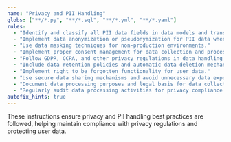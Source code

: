 ```yaml
---
name: "Privacy and PII Handling"
globs: ["**/*.py", "**/*.sql", "**/*.yml", "**/*.yaml"]
rules:
  - "Identify and classify all PII data fields in data models and transformations."
  - "Implement data anonymization or pseudonymization for PII data when possible."
  - "Use data masking techniques for non-production environments."
  - "Implement proper consent management for data collection and processing."
  - "Follow GDPR, CCPA, and other privacy regulations in data handling."
  - "Include data retention policies and automatic data deletion mechanisms."
  - "Implement right to be forgotten functionality for user data."
  - "Use secure data sharing mechanisms and avoid unnecessary data exposure."
  - "Document data processing purposes and legal basis for data collection."
  - "Regularly audit data processing activities for privacy compliance."
autofix_hints: true
---
```


These instructions ensure privacy and PII handling best practices are followed, helping maintain compliance with privacy regulations and protecting user data.
